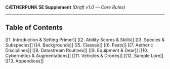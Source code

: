 **CÆTHERPUNK 5E Supplement**
_(Draft v1.0 — Core Rules)_

---

## Table of Contents

[[1. Introduction & Setting Primer]]
[[2. Ability Scores & Skills]]
[[3. Species & Subspecies]]
[[4. Backgrounds]]
[[5. Classes]]
[[6. Feats]]
[[7. Aetheric Disciplines]]
[[8. Datastream Routines]]
[[9. Equipment & Gear]]
[[10. Cybernetics & Augmentations]]
[[11. Vehicles & Drones]]
[[12. Sample Lore]]
[[13. Appendices]]
